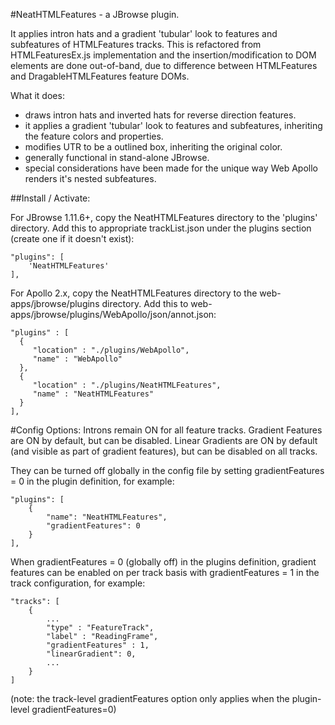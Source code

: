 #NeatHTMLFeatures - a JBrowse plugin.

It applies intron hats and a gradient 'tubular' look to features and subfeatures of HTMLFeatures tracks.
This is refactored from HTMLFeaturesEx.js implementation and the insertion/modification to DOM elements are done out-of-band,
due to difference between HTMLFeatures and DragableHTMLFeatures feature DOMs.

What it does:
- draws intron hats and inverted hats for reverse direction features.
- it applies a gradient 'tubular' look to features and subfeatures, inheriting the feature colors and properties.
- modifies UTR to be a outlined box, inheriting the original color.
- generally functional in stand-alone JBrowse.
- special considerations have been made for the unique way Web Apollo renders it's nested subfeatures.


##Install / Activate:

For JBrowse 1.11.6+, copy the NeatHTMLFeatures directory to the 'plugins' directory.
Add this to appropriate trackList.json under the plugins section (create one if it doesn't exist):

    "plugins": [ 
        'NeatHTMLFeatures'
    ],

For Apollo 2.x, copy the NeatHTMLFeatures directory to the web-apps/jbrowse/plugins directory.
Add this to web-apps/jbrowse/plugins/WebApollo/json/annot.json:

    "plugins" : [
      {
         "location" : "./plugins/WebApollo",
         "name" : "WebApollo"
      },
	  {
		 "location" : "./plugins/NeatHTMLFeatures",
		 "name" : "NeatHTMLFeatures"
	  }
    ],


#Config Options:
Introns remain ON for all feature tracks.
Gradient Features are ON by default, but can be disabled.
Linear Gradients are ON by default (and visible as part of gradient features), but can be disabled on all tracks.

They can be turned off globally in the config file by setting gradientFeatures = 0 in the plugin definition, for example:

    "plugins": [
        {
            "name": "NeatHTMLFeatures",
            "gradientFeatures": 0
        }
    ],

When gradientFeatures = 0 (globally off) in the plugins definition, gradient features can be enabled on per track basis with gradientFeatures = 1 in the track configuration, for example:

    "tracks": [
        {
            ...
            "type" : "FeatureTrack",
            "label" : "ReadingFrame",
            "gradientFeatures" : 1,
            "linearGradient": 0,
            ...
        }
    ]

(note: the track-level gradientFeatures option only applies when the plugin-level gradientFeatures=0)
